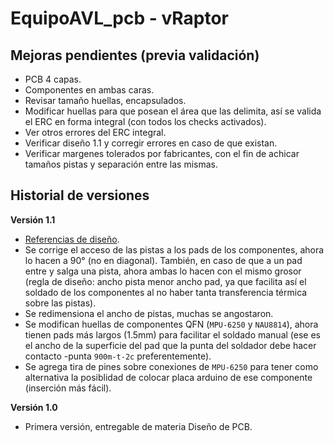 # EquipoAVL_pcb - vRaptor

## Mejoras pendientes (previa validación)

- PCB 4 capas.
- Componentes en ambas caras.
- Revisar tamaño huellas, encapsulados.
- Modificar huellas para que posean el área que las delimita, así se valida el ERC en forma integral (con todos los checks activados).
- Ver otros errores del ERC integral.
- Verificar diseño 1.1 y corregir errores en caso de que existan.
- Verificar margenes tolerados por fabricantes, con el fin de achicar tamaños pistas y separación entre las mismas.

## Historial de versiones

**Versión 1.1**
- [Referencias de diseño](https://github.com/MauroMoreyra/EquipoAVL_pcb/blob/release/vRaptor-v1.1/Referencias%20de%20dise%C3%B1o%20v1.1.md).
- Se corrige el acceso de las pistas a los pads de los componentes, ahora lo hacen a 90° (no en diagonal). También, en caso de que a un pad entre y salga una pista, ahora ambas lo hacen con el mismo grosor (regla de diseño: ancho pista menor ancho pad, ya que facilita así el soldado de los componentes al no haber tanta transferencia térmica sobre las pistas).
- Se redimensiona el ancho de pistas, muchas se angostaron.
- Se modifican huellas de componentes QFN (```MPU-6250``` y ```NAU8814```), ahora tienen pads más largos (1.5mm) para facilitar el soldado manual (ese es el ancho de la    superficie del pad que la punta del soldador debe hacer contacto -punta ```900m-t-2c``` preferentemente).
- Se agrega tira de pines sobre conexiones de ```MPU-6250``` para tener como alternativa la posiblidad de colocar placa arduino de ese componente (inserción más fácil).

**Versión 1.0**
- Primera versión, entregable de materia Diseño de PCB.
